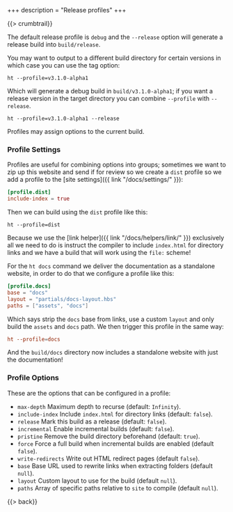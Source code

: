 +++
description = "Release profiles"
+++

{{> crumbtrail}}

The default release profile is `debug` and the `--release` option will generate a release build into `build/release`.

You may want to output to a different build directory for certain versions in which case you can use the tag option:

```
ht --profile=v3.1.0-alpha1
```

Which will generate a debug build in `build/v3.1.0-alpha1`; if you want a release version in the target directory you can combine `--profile` with `--release`.

```
ht --profile=v3.1.0-alpha1 --release
```

Profiles may assign options to the current build.

### Profile Settings

Profiles are useful for combining options into groups; sometimes we want to zip up this website and send if for review so we create a `dist` profile so we add a profile to the [site settings]({{ link "/docs/settings/" }}):

```toml
[profile.dist]
include-index = true
```

Then we can build using the `dist` profile like this:

```
ht --profile=dist
```

Because we use the [link helper]({{ link "/docs/helpers/link/" }}) exclusively all we need to do is instruct the compiler to include `index.html` for directory links and we have a build that will work using the `file:` scheme!

For the `ht docs` command we deliver the documentation as a standalone website, in order to do that we configure a profile like this:

```toml
[profile.docs]
base = "docs"
layout = "partials/docs-layout.hbs"
paths = ["assets", "docs"]
```

Which says strip the `docs` base from links, use a custom `layout` and only build the `assets` and `docs` path. We then trigger this profile in the same way:

```toml
ht --profile=docs
```

And the `build/docs` directory now includes a standalone website with just the documentation!

### Profile Options

These are the options that can be configured in a profile:

* `max-depth` Maximum depth to recurse (default: `Infinity`).
* `include-index` Include `index.html` for directory links (default: `false`).
* `release` Mark this build as a release (default: `false`).
* `incremental` Enable incremental builds (default: `false`).
* `pristine` Remove the build directory beforehand (default: `true`).
* `force` Force a full build when incremental builds are enabled (default `false`).
* `write-redirects` Write out HTML redirect pages (default `false`).
* `base` Base URL used to rewrite links when extracting folders (default `null`).
* `layout` Custom layout to use for the build (default `null`).
* `paths` Array of specific paths relative to `site` to compile (default `null`).

{{> back}}
